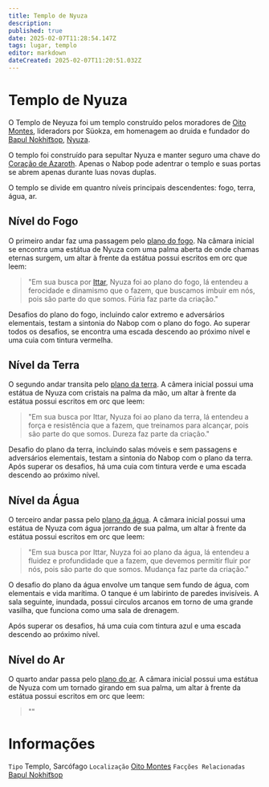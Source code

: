 ```yaml
---
title: Templo de Nyuza
description: 
published: true
date: 2025-02-07T11:28:54.147Z
tags: lugar, templo
editor: markdown
dateCreated: 2025-02-07T11:20:51.032Z
---
```


# Templo de Nyuza
O Templo de Neyuza foi um templo construído pelos moradores de [Oito Montes](/lugares/plano-material/drafeon/sul-de-drafeon/oito-montes-vilarejo), lideradors por Süokza, em homenagem ao druida e fundador do [Bapul Nokhit͡sop](/faccoes/faccoes-independentes/bapul-nokhitsop), [Nyuza](/individuos/oxar).

O templo foi construído para sepultar Nyuza e manter seguro uma chave do [Coração de Azaroth](/itens/coracao-de-azaroth). Apenas o Nabop pode adentrar o templo e suas portas se abrem apenas durante luas novas duplas.

O templo se divide em quantro níveis principais descendentes: fogo, terra, água, ar.

## Nível do Fogo
O primeiro andar faz uma passagem pelo [plano do fogo](/lugares/planos-interiores/plano-do-fogo). Na câmara inicial se encontra uma estátua de Nyuza com uma palma aberta de onde chamas eternas surgem, um altar à frente da estátua possui escritos em orc que leem:
> "Em sua busca por [Ittar](/divindades/panteao-das-treze-estrelas/ittar), Nyuza foi ao plano do fogo, lá entendeu a ferocidade e dinamismo que o fazem, que buscamos imbuir em nós, pois são parte do que somos. Fúria faz parte da criação."

Desafios do plano do fogo, incluindo calor extremo e adversários elementais, testam a sintonia do Nabop com o plano do fogo. Ao superar todos os desafios, se encontra uma escada descendo ao próximo nível e uma cuia com tintura vermelha.

## Nível da Terra
O segundo andar transita pelo [plano da terra](/lugares/planos-interiores/plano-da-terra). A câmera inicial possui uma estátua de Nyuza com cristais na palma da mão, um altar à frente da estátua possui escritos em orc que leem:
> "Em sua busca por Ittar, Nyuza foi ao plano da terra, lá entendeu a força e resistência que a fazem, que treinamos para alcançar, pois são parte do que somos. Dureza faz parte da criação."

Desafio do plano da terra, incluindo salas móveis e sem passagens e adversários elementais, testam a sintonia do Nabop com o plano da terra. Após superar os desafios, há uma cuia com tintura verde e uma escada descendo ao próximo nível.

## Nível da Água
O terceiro andar passa pelo [plano da água](/lugares/planos-interiores/plano-da-agua). A câmara inicial possui uma estátua de Nyuza com água jorrando de sua palma, um altar à frente da estátua possui escritos em orc que leem:
> "Em sua busca por Ittar, Nuyza foi ao plano da água, lá entendeu a fluidez e profundidade que a fazem, que devemos permitir fluir por nós, pois são parte do que somos. Mudança faz parte da criação."

O desafio do plano da água envolve um tanque sem fundo de água, com elementais e vida marítima. O tanque é um labirinto de paredes invisíveis. A sala seguinte, inundada, possui círculos arcanos em torno de uma grande vasilha, que funciona como uma sala de drenagem.

Após superar os desafios, há uma cuia com tintura azul e uma escada descendo ao próximo nível.



## Nível do Ar
O quarto andar passa pelo [plano do ar](/lugares/planos-interiores/plano-do-ar). A câmara inicial possui uma estátua de Nyuza com um tornado girando em sua palma, um altar à frente da estátua possui escritos em orc que leem:
> ""


# Informações
`Tipo` Templo, Sarcófago
`Localização` [Oito Montes](/lugares/plano-material/drafeon/sul-de-drafeon/oito-montes-vilarejo)
`Facções Relacionadas` [Bapul Nokhit͡sop](/faccoes/faccoes-independentes/bapul-nokhitsop)
